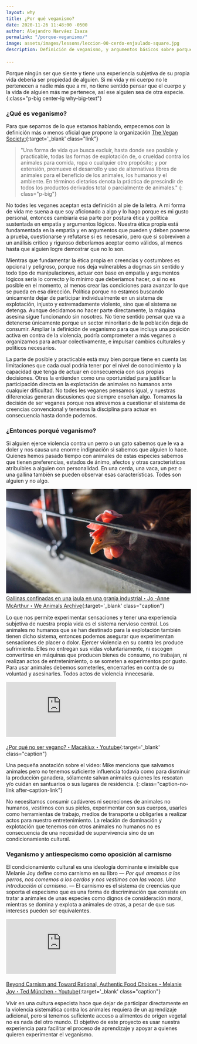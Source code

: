 ```yaml
---
layout: why
title: ¿Por qué veganismo?
date: 2020-11-26 11:48:00 -0500
author: Alejandro Narváez Isaza
permalink: "/porque-veganismo/"
image: assets/images/lessons/leccion-00-cerdo-enjaulado-square.jpg
description: Definición de veganismo, y argumentos básicos sobre porque ser vegane.

---
```

Porque ningún ser que siente y tiene una experiencia subjetiva de su propia vida debería ser propiedad de alguien. Si mi vida y mi cuerpo no le pertenecen a nadie más que a mi, no tiene sentido pensar que el cuerpo y la vida de alguien más me pertenece, así ese alguien sea de otra especie.
{:class="p-big center-lg why-big-text"}

### ¿Qué es veganismo?

Para que sepamos de lo que estamos hablando, empecemos con la definición más o menos oficial que propone la organización [The Vegan Society:](https://www.vegansociety.com/go-vegan/definition-veganism){:target='_blank' class="link"}

> "Una forma de vida que busca excluir, hasta donde sea posible y practicable, todas las formas de explotación de, o crueldad contra los animales para comida, ropa o cualquier otro propósito; y por extensión, promueve el desarrollo y uso de alternativas libres de animales para el beneficio de los animales, los humanos y el ambiente. En términos dietarios denota la práctica de prescindir de todos los productos derivados total o parcialmente de animales."
> {: class="p-big"}

No todes les veganes aceptan esta definición al pie de la letra. A mi forma de vida me suena a que soy aficionado a algo y lo hago porque es mi gusto personal, entonces cambiaría esa parte por postura ética y política sustentada en empatía y argumentos lógicos. Nuestra ética propia está fundamentada en la empatía y en argumentos que pueden y deben ponerse a prueba, cuestionarse y refutarse si es necesario, pero que si sobreviven a un análisis crítico y riguroso deberíamos aceptar como válidos, al menos hasta que alguien logre demostrar que no lo son.

Mientras que fundamentar la ética propia en creencias y costumbres es opcional y peligroso, porque nos deja vulnerables a dogmas sin sentido y todo tipo de manipulaciones, actuar con base en empatía y argumentos lógicos sería lo correcto y lo mínimo que deberíamos hacer, o si no es posible en el momento, al menos crear las condiciones para avanzar lo que se pueda en esa dirección. Política porque no estamos buscando únicamente dejar de participar individualmente en un sistema de explotación, injusto y extremadamente violento, sino que el sistema se detenga. Aunque decidamos no hacer parte directamente, la máquina asesina sigue funcionando sin nosotres. No tiene sentido pensar que va a detenerse únicamente porque un sector minoritario de la población deja de consumir. Ampliar la definición de veganismo para que incluya una posición activa en contra de la violencia, podría comprometer a más veganes a organizarnos para actuar colectivamente, e impulsar cambios culturales y políticos necesarios.

La parte de posible y practicable está muy bien porque tiene en cuenta las limitaciones que cada cual podría tener por el nivel de conocimiento y la capacidad que tenga de actuar en consecuencia con sus propias decisiones. Otres la entienden como una oportunidad para justificar la participación directa en la explotación de animales no humanos ante cualquier dificultad. No todes les veganes pensamos igual, y nuestras diferencias generan discusiones que siempre enseñan algo. Tomamos la decisión de ser veganes porque nos atrevemos a cuestionar el sistema de creencias convencional y tenemos la disciplina para actuar en consecuencia hasta donde podemos.

### ¿Entonces porqué veganismo?

Si alguien ejerce violencia contra un perro o un gato sabemos que le va a doler y nos causa una enorme indignación si sabemos que alguien lo hace. Quienes hemos pasado tiempo con animales de estas especies sabemos que tienen preferencias, estados de ánimo, afectos y otras características atribuibles a alguien con personalidad. En una cerda, una vaca, un pez o una gallina también se pueden observar esas características. Todes son alguien y no algo.

![Gallinas confinadas en una jaula en una granja industrial・Jo -Anne McArthur・We Animals archive](/assets/images/why-veganism-article.jpg)
[Gallinas confinadas en una jaula en una granja industrial・Jo -Anne McArthur・We Animals Archive](https://www.weanimalsarchive.org/#/gallery/40;imageid=4158){:target='_blank' class="caption"}

Lo que nos permite experimentar sensaciones y tener una experiencia subjetiva de nuestra propia vida es el sistema nervioso central. Los animales no humanos que se han destinado para la explotación también tienen dicho sistema, entonces podemos asegurar que experimentan sensaciones de placer o dolor. Ejercer violencia en su contra les produce sufrimiento. Elles no entregan sus vidas voluntariamente, ni escogen convertirse en máquinas que producen bienes de consumo, no trabajan, ni realizan actos de entretenimiento, o se someten a experimentos por gusto. Para usar animales debemos someterles, encerrarles en contra de su voluntad y asesinarles. Todos actos de violencia innecesaria.

<div class="video-wrapper">
<iframe src="https://www.youtube.com/embed/m2dtEhHxpXA" frameborder="0" allow="accelerometer; autoplay; clipboard-write; encrypted-media; gyroscope; picture-in-picture" allowfullscreen></iframe>
</div>

[¿Por qué no ser vegano?・Macakiux・Youtube](https://www.youtube.com/watch?v=m2dtEhHxpXA){:target='_blank' class="caption"}

Una pequeña anotación sobre el video: Mike menciona que salvamos animales pero no tenemos suficiente influencia todavía como para disminuir la producción ganadera, sólamente salvan animales quienes les rescatan y/o cuidan en santuarios o sus lugares de residencia.
{: class="caption-no-link after-caption-link"}

No necesitamos consumir cadáveres ni secreciones de animales no humanos, vestirnos con sus pieles, experimentar con sus cuerpos, usarles como herramientas de trabajo, medios de transporte u obligarles a realizar actos para nuestro entretenimiento. La relación de dominación y explotación que tenemos con otros animales no humanos no es consecuencia de una necesidad de supervivencia sino de un condicionamiento cultural.

### Veganismo y antiespecismo como oposición al carnismo

El condicionamiento cultural es una ideología dominante e invisible que Melanie Joy define como carnismo en su libro ― _Por qué amamos a los perros, nos comemos a los cerdos y nos vestimos con las vacas. Una introducción al carnismo_. ― El carnismo es el sistema de creencias que soporta el especismo que es una forma de discriminación que consiste en tratar a animales de unas especies como dignos de consideración moral, mientras se domina y explota a animales de otras, a pesar de que sus intereses pueden ser equivalentes.

<div class="video-wrapper">
<iframe src="https://www.youtube.com/embed/f1veVP829JI" frameborder="0" allow="accelerometer; autoplay; clipboard-write; encrypted-media; gyroscope; picture-in-picture" allowfullscreen></iframe>
</div>

[Beyond Carnism and Toward Rational, Authentic Food Choices・Melanie Joy・Ted München・Youtube](https://www.youtube.com/watch?v=f1veVP829JI&feature=emb_logo){:target='_blank' class="caption"}

Vivir en una cultura especista hace que dejar de participar directamente en la violencia sistemática contra los animales requiera de un aprendizaje adicional, pero si tenemos suficiente acceso a alimentos de origen vegetal no es nada del otro mundo. El objetivo de este proyecto es usar nuestra experiencia para facilitar el proceso de aprendizaje y apoyar a quienes quieren experimentar el veganismo.
